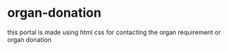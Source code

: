 # organ-donation
this portal is made using html css for contacting the organ requirement or organ donation
